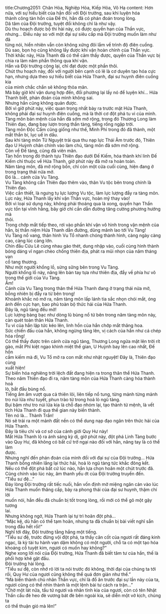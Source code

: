 title:Chương2051: Chân Hỏa, Nghiệp Hỏa, Kiếp Hỏa, Vô Hạ
content:
Hơn nữa, với sự hiểu biết của hắn đối với Đội trưởng, sau khi luyện hóa<br>thành công tàn hồn của Đế thi, hắn đã có phán đoán trong lòng.<br>Dã tâm của Đội trưởng, tuyệt đối không chỉ là như vậy.<br>Dù thu hoạch được bộ thi hài này, có được quyền hạn của Thần vực,<br>nhưng... Điều này so với một đại sự siêu cấp mà Đội trưởng muốn làm như đã<br>từng nói, hiển nhiên vẫn còn không xứng đôi lắm về trình độ điên cuồng.<br>Dù sao, bọn họ cũng không lấy được khí vận hoàn chỉnh của Thần vực.<br>Thời khắc này, Hứa Thanh đã có thể cảm thấy được, quyền của Thần vực bị<br>chia ra làm năm phần thông qua khí vận.<br>Hắn và Đội trưởng cộng lại, chỉ đạt được một phần thôi.<br>Chút thu hoạch này, đối với người bên cạnh có lẽ là cơ duyên tạo hóa cực<br>hạn, nhưng dựa theo sự hiểu biết của Hứa Thanh, đại sư huynh điên cuồng kia<br>của mình chắc chắn sẽ không thỏa mãn.<br>Mà bây giờ khí vận dung hợp đến, đối phương lại lấy nó để luyện khí... Hứa<br>Thanh biết, phán đoán của mình không sai.<br>Nhưng hắn cũng không quản được.<br>Bởi vì giờ phút này, việc quan trọng nhất bày ra trước mặt Hứa Thanh,<br>không phải đại sư huynh điên cuồng, mà là thời cơ đột phá tu vi của mình.<br>Tàng môn bản mệnh của hắn đã sớm mở rộng, trong đó Thương Long làm<br>Thiên đạo, đang bay lượn trong thần tàng, tiếng rống ngập trời.<br>Tàng môn Độc Cấm cũng giống như thế, Minh Phỉ trong đó đã thành, một<br>mắt thần bí, lục uế in dấu.<br>Sau khi tàng môn Tử Nguyệt trải qua thu nạp lực Thái Âm trước đó, Thiên<br>đạo U Huỳnh chân chính vào làm chủ, tàng môn đã sớm mở rộng.<br>Còn về Đế tàng, cũng đã viên mãn.<br>Tàn hồn trong đó thành tựu Thiên đạo dưới Đế Kiếm, hóa thành khí linh Đế<br>Kiếm chỉ thuộc về Hứa Thanh, giờ phút này đã mở ra hoàn toàn.<br>Năm tàng môn, đã mở rộng bốn, chỉ còn một cửa cuối cùng, hiện đang ở<br>trong trạng thái nửa mở.<br>Đó là... cánh cửa Vu Tàng.<br>Vu Tàng không cần Thiên đạo thêm vào, thân Vu tộc bên trong chính là<br>Thiên đạo.<br>Việc cần thiết, là ngưng tụ lực lượng Vu tộc, làm lực lượng đẩy ra tàng môn.<br>Lực này, Hứa Thanh lấy khí vận Thần vực, hoàn mỹ thay vào!<br>Bởi vì loại sử dụng này, không phải thoáng qua là xong, quyền hạn Thần<br>vực tồn tại vĩnh hằng, bây giờ chỉ cần dẫn đường tăng cường phương hướng mà<br>thôi.<br>Trong chớp mắt tiếp theo, rơi vào phần khí vận vô hình trong vận mệnh của<br>hắn, bị thần niệm Hứa Thanh dẫn đường, dũng mãnh lao tới Vu Tàng!<br>Vu Tàng nổ vang, thân hình Vu Tổ nhanh chóng thành hình, càng ngày càng<br>cao, càng lúc càng lớn.<br>Chín đầu Cửu Lê cùng nhau gào thét, dung nhập vào, cuối cùng hình thành<br>bóng dáng vĩ ngạn chèo chống thiên địa, phát ra mũi nhọn của năm tháng vạn<br>cổ tang thương.<br>Như một người khổng lồ, sừng sững bên trong Vu Tàng.<br>Người khổng lồ này, nâng lên bàn tay tựa như thiên địa, đẩy về phía hư vô<br>trong thế giới của Vu Tàng.<br>Ầm!<br>Cánh cửa Vu Tàng trong thân thể Hứa Thanh đang ở trạng thái nửa mở,<br>bỗng nhiên bị đẩy ra từ bên trong!<br>Khoảnh khắc nó mở ra, năm tàng môn lấp lánh tia sắc nhọn chói mắt, óng<br>ánh đến cực hạn, bao phủ toàn bộ thức hải của Hứa Thanh.<br>Đây là, ngũ tàng đều mở!<br>Lực lượng bàng bạc như dòng lũ bùng nổ từ bên trong năm tàng môn này,<br>càn quét toàn thân Hứa Thanh.<br>Tu vi của hắn lập tức kéo lên, linh hồn của hắn chớp mắt thăng hoa.<br>Sức chiến đấu của hắn, không ngừng tăng lên, vị cách của hắn như cá chép<br>hóa rồng!<br>Có thể thấy được trên cánh cửa ngũ tàng, Thương Long ngửa mặt lên trời rít<br>gào, mắt Phỉ kiệt ngạo khinh miệt thế gian, U Huỳnh bay lên cao nhất, Đế hồn<br>cầm kiếm mà đi, Vu Tổ mở ra con mắt như nhật nguyệt! Đây là, Thiên đạo cùng<br>xuất hiện!<br>Sự biến hóa nghiêng trời lệch đất đang hiện ra trong thân thể Hứa Thanh.<br>Theo năm Thiên đạo đi ra, năm tàng môn của Hứa Thanh càng hóa thành hoả<br>lò, bắt đầu bùng nổ.<br>Tiếng ầm ầm vượt qua cả thiên lôi, liên tiếp nổ tung, từng mảnh từng mảnh<br>tro núi lửa như tuyết, phun trào từ trong hoả lò ngũ tàng.<br>Bụi bặm như tro núi lửa kia là chỗ đạo nhóm lại, tạo thành từ mệnh, là vết<br>tích Hứa Thanh đi qua thế gian này biến thành.<br>Tên nó là... Thành Trần!<br>Nó sẽ trải ra một mảnh đất nền có thể dung nạp đạo ngân trên thức hải của<br>Hứa Thanh.<br>Đây là tiêu chí và cơ sở của cảnh giới Quy Hư này!<br>Mắt Hứa Thanh lộ ra ánh sáng kỳ dị, giờ phút này, đột phá Linh Tàng bước<br>vào Quy Hư, đã không có bất cứ trở ngại nào đối với hắn, nâng tay là có thể làm<br>được.<br>Nhưng nghĩ đến phán đoán của mình đối với đại sự của Đội trưởng... Hứa<br>Thanh bỗng nhiên lắng lại thức hải, hoả lò ngũ tàng tức khắc đông kết.<br>Nếu có thể đột phá bất cứ lúc nào, hắn lựa chọn hoãn một chút trước đã.<br>Cũng chính vào lúc này, âm thanh yếu ớt của Đội trưởng truyền đến.<br>“Tiểu sư đệ…”<br>Đáy lòng Đội trưởng rất tiếc nuối, hắn vốn định mở miệng ngăn cản vào lúc<br>Hứa Thanh muốn thăng cấp, bày ra phong thái của đại sư huynh, thậm chí lời<br>muốn nói, hắn đều đã chuẩn bị tốt trong lòng, rồi mới có thể gõ một gậy tương<br>lai.<br>Nhưng không ngờ, Hứa Thanh lại tự trì hoãn đột phá...<br>“Mặc kệ, dù hắn có thể tạm hoãn, nhưng ta đã chuẩn bị bài viết nghĩ sẵn<br>trong đầu hết rồi!”<br>Nghĩ tới đây, Đội trưởng tằng hắng một tiếng.<br>“Tiểu sư đệ, trước đừng vội đột phá, ta thấy căn cốt của ngươi rất đáng kinh<br>ngạc, là kỳ tài tu hành vạn dặm không có một người, chỗ ta có một tạo hóa<br>khoáng cổ tuyệt kim, ngươi có muốn hay không?”<br>Nghe xong lời nói của Đội trưởng, Hứa Thanh đã biết tâm tư của hắn, thế là<br>phối hợp khẽ gật đầu.<br>Đội trưởng hài lòng.<br>“Tiểu sư đệ, còn nhớ rõ lời ta nói trước đó không, thời đại của chúng ta tới<br>rồi, Quy Hư của ngươi cũng không thể quá đơn giản như thế.”<br>“Mà biến thành chủ nhân Thần vực, chỉ là đồ ăn trước đại sự lần này của ta,<br>ngươi cũng có thể nhìn thành là một lệnh bài tư cách ra trận...”<br>“Chờ một lát nữa, tẩu tử ngươi và nhân tình kia của ngươi, còn có tên Nhật<br>Thần cẩu đè heo đè vương bát đè bên ngoài kia, sẽ diễn một vở kịch, chúng ta<br>có thể thuận gió mà lên!”